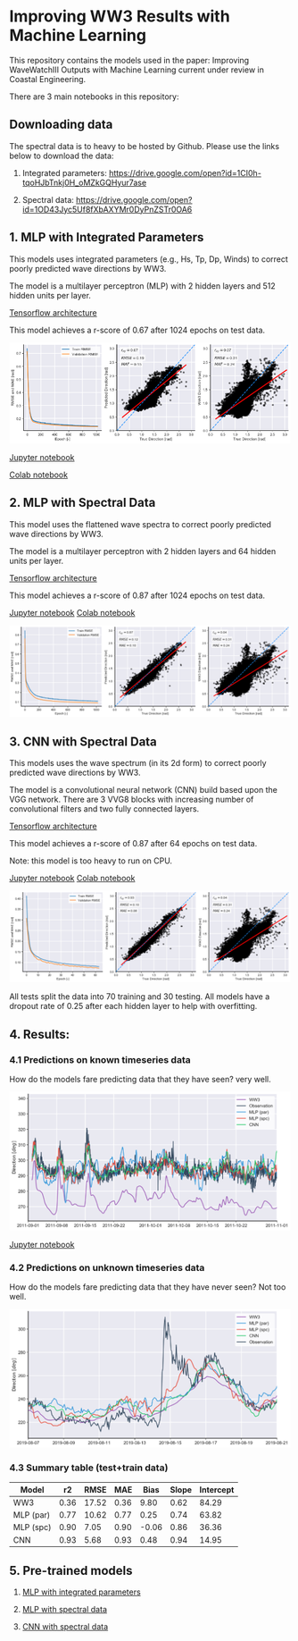 # Improving WW3 Results with Machine Learning

This repository contains the models used in the paper: Improving WaveWatchIII Outputs with Machine Learning current under review in Coastal Engineering.

There are 3 main notebooks in this repository:

## Downloading data

The spectral data is to heavy to be hosted by Github. Please use the links below to download the data:

1. Integrated parameters: https://drive.google.com/open?id=1CI0h-tqoHJbTnkj0H_oMZkGQHyur7ase

2. Spectral data: https://drive.google.com/open?id=1OD43Jyc5Uf8fXbAXYMr0DyPnZSTr0OA6

## 1. MLP with Integrated Parameters

This models uses integrated parameters (e.g., Hs, Tp, Dp, Winds) to correct poorly predicted wave directions by WW3.

The model is a multilayer perceptron (MLP) with 2 hidden layers and 512 hidden units per layer.

[Tensorflow architecture](plots/arc_mlp_wavepar.png)

This model achieves a r-score of 0.67 after 1024 epochs on test data.

![](plots/results_mlp_wavepar.png)

[Jupyter notebook](notebooks/01_ML_with_integrated_parameters.ipynb)

[Colab notebook](https://drive.google.com/open?id=1__yKUuyMvFgGfN9jrqbMtwZyCUg0neXh)

## 2. MLP with Spectral Data

This model uses the flattened wave spectra to correct poorly predicted wave directions by WW3.

The model is a multilayer perceptron with 2 hidden layers and 64 hidden units per layer.

[Tensorflow architecture](plots/arc_mlp_spc.png)

This model achieves a r-score of 0.87 after 1024 epochs on test data.

[Jupyter notebook](notebooks/02_MLP_with_spectral_data.ipynb)
[Colab notebook](https://drive.google.com/open?id=1yjB3YypUCGyb0haz9OimRK07drYhf8Bf)

![](plots/results_mlp_spc.png)

## 3. CNN with Spectral Data

This models uses the wave spectrum (in its 2d form) to correct poorly predicted wave directions by WW3.

The model is a convolutional neural network (CNN) build based upon the VGG network. There are 3 VVG8 blocks with increasing number of convolutional filters and two fully connected layers.

[Tensorflow architecture](plots/arc_cnn_spc.png)

This model achieves a r-score of 0.87 after 64 epochs on test data.

Note: this model is too heavy to run on CPU.

[Jupyter notebook](notebooks/03_CNN_with_spectral_data.ipynb)
[Colab notebook](https://drive.google.com/open?id=1YGCJLvlo8wdi_mY8ietL4ENPydSuGMd)

![](plots/results_cnn_spc.png)

All tests split the data into 70  training and 30 testing. All models have a dropout rate of 0.25 after each hidden layer to help with overfitting.

## 4. Results:

### 4.1 Predictions on known timeseries data

How do the models fare predicting data that they have seen? very well.

![](plots/comparison_known_data.png)

[Jupyter notebook](notebooks/04_comparison_with_known_data.ipynb)

### 4.2 Predictions on unknown timeseries data

How do the models fare predicting data that they have never seen? Not too well.

![](plots/comparison_new_data.png)

### 4.3 Summary table (test+train data)

| Model     | r2   | RMSE  | MAE  | Bias  | Slope | Intercept |
|-----------|------|-------|------|-------|-------|-----------|
| WW3       | 0.36 | 17.52 | 0.36 | 9.80  | 0.62  | 84.29     |
| MLP (par) | 0.77 | 10.62 | 0.77 | 0.25  | 0.74  | 63.82     |
| MLP (spc) | 0.90 | 7.05  | 0.90 | -0.06 | 0.86  | 36.36     |
| CNN       | 0.93 | 5.68  | 0.93 | 0.48  | 0.94  | 14.95     |

## 5. Pre-trained models

1. [MLP with integrated parameters](pre-trained/MLP.h5)

2. [MLP with spectral data](pre-trained/SPC_MLP.h5)

3. [CNN with spectral data](pre-trained/CNN.h5)
